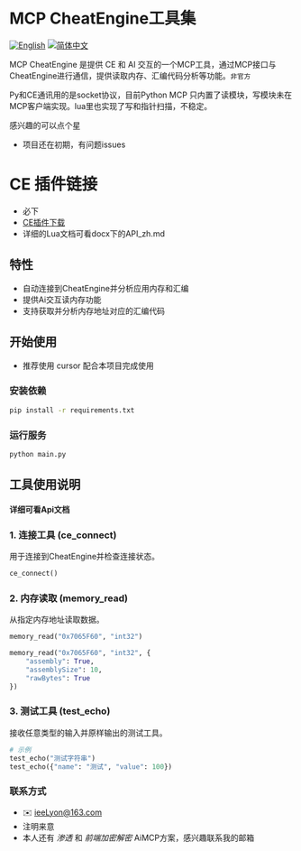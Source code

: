 # MCP CheatEngine工具集

[![English](https://img.shields.io/badge/English-Click-yellow)](docs/README.md)
[![简体中文](https://img.shields.io/badge/中文文档-点击查看-orange)](docs/README-zh.md)


MCP CheatEngine 是提供 CE 和 AI 交互的一个MCP工具，通过MCP接口与CheatEngine进行通信，提供读取内存、汇编代码分析等功能。`非官方`

Py和CE通讯用的是socket协议，目前Python MCP 只内置了读模块，写模块未在MCP客户端实现。lua里也实现了写和指针扫描，不稳定。

感兴趣的可以点个星

* 项目还在初期，有问题issues

# CE 插件链接

* 必下
* [CE插件下载](https://github.com/Lyoneos/mcp-cheatengine-Cto_CEPlugins)
* 详细的Lua文档可看docx下的API_zh.md

## 特性

* 自动连接到CheatEngine并分析应用内存和汇编
* 提供Ai交互读内存功能
* 支持获取并分析内存地址对应的汇编代码

## 开始使用

* 推荐使用 cursor 配合本项目完成使用

### 安装依赖

```bash
pip install -r requirements.txt
```

### 运行服务

```bash
python main.py
```

## 工具使用说明

#### 详细可看Api文档

### 1. 连接工具 (ce_connect)

用于连接到CheatEngine并检查连接状态。

```python
ce_connect()
```

### 2. 内存读取 (memory_read)

从指定内存地址读取数据。

```python
memory_read("0x7065F60", "int32")

memory_read("0x7065F60", "int32", {
    "assembly": True,
    "assemblySize": 10,
    "rawBytes": True
})
```

### 3. 测试工具 (test_echo)

接收任意类型的输入并原样输出的测试工具。

```python
# 示例
test_echo("测试字符串")
test_echo({"name": "测试", "value": 100})
```


### 联系方式

*    ✉️ [ieeLyon@163.com](mailto:ieeLyon@163.com)
*    注明来意
*    本人还有 *渗透* 和 *前端加密解密* AiMCP方案，感兴趣联系我的邮箱
